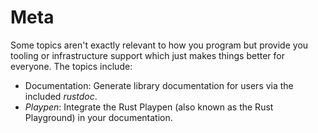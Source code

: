 # Meta
Some topics aren't exactly relevant to how you program but provide you tooling
or infrastructure support which just makes things better for everyone.  The
topics include:

  - Documentation: Generate library documentation for users via the included
    _rustdoc_.
  - _Playpen_: Integrate the Rust Playpen (also known as the Rust Playground) in
    your documentation.

